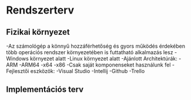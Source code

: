 # Rendszerterv
<h2>Fizikai környezet</h2>
-Az számológép a könnyű hozzáférhetőség és gyors működés érdekében több operációs rendszer környezetében is futtatható alkalmazás lesz
    -Windows környezet alatt
    -Linux környezet alatt
-Ajánlott Architektúrák:
    -ARM 
    -ARM64
    -x64
    -x86
-Csak saját komponenseket használunk fel
-Fejlesztői eszközök:
    -Visual Studio
    -Intellij
    -Github
    -Trello
<h2>Implementációs terv</h2>